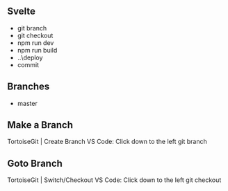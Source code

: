 ## Svelte

* git branch <branch>
* git checkout <branch>
* npm run dev
* npm run build
* ..\deploy <branch>
* commit <branch>

## Branches

* master

## Make a Branch

TortoiseGit | Create Branch <branch>
VS Code: Click down to the left
git branch <branch>

## Goto Branch

TortoiseGit | Switch/Checkout <branch>
VS Code: Click down to the left
git checkout <branch>

